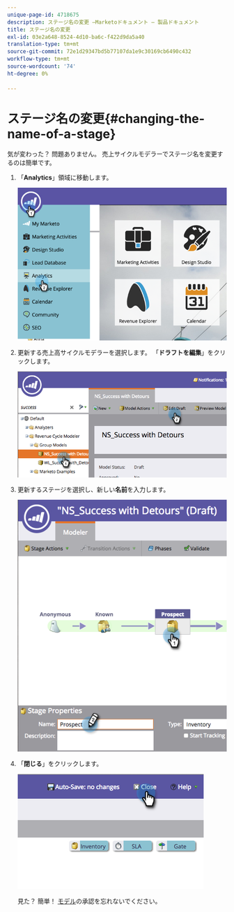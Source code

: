 ```yaml
---
unique-page-id: 4718675
description: ステージ名の変更 —Marketoドキュメント — 製品ドキュメント
title: ステージ名の変更
exl-id: 03e2a648-8524-4d10-ba6c-f422d9da5a40
translation-type: tm+mt
source-git-commit: 72e1d29347bd5b77107da1e9c30169cb6490c432
workflow-type: tm+mt
source-wordcount: '74'
ht-degree: 0%

---
```


# ステージ名の変更{#changing-the-name-of-a-stage}

気が変わった？ 問題ありません。 売上サイクルモデラーでステージ名を変更するのは簡単です。

1. 「**Analytics**」領域に移動します。

   ![](assets/image2015-4-27-23-3a18-3a34.png)

1. 更新する売上高サイクルモデラーを選択します。 「**ドラフトを編集**」をクリックします。

   ![](assets/image2015-4-27-17-3a36-3a33.png)

1. 更新するステージを選択し、新しい&#x200B;**名前**&#x200B;を入力します。

   ![](assets/image2015-4-27-17-3a40-3a46.png)

1. 「**閉じる**」をクリックします。

   ![](assets/image2015-4-27-17-3a41-3a51.png)

   見た？ 簡単！ [モデル](/help/marketo/product-docs/reporting/revenue-cycle-analytics/revenue-cycle-models/approve-unapprove-a-revenue-model.md)の承認を忘れないでください。
